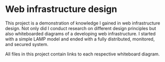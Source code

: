 # Web infrastructure design

This project is a demonstration of knowledge I gained in web infrastructure design. Not only did I conduct research on different design principles but also whiteboarded diagrams of a developing web infrastructure. I started with a simple LAMP model and ended with a fully distributed, monitored, and secured system.

All files in this project contain links to each respective whiteboard diagram.
